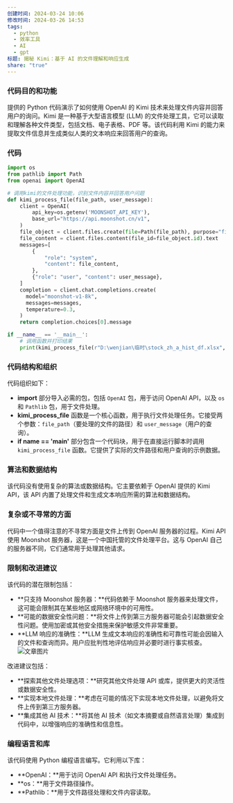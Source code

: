 ```yaml
---
创建时间: 2024-03-24 10:06
修改时间: 2024-03-26 14:53
tags:
  - python
  - 效率工具
  - AI
  - gpt
标题: 揭秘 Kimi：基于 AI 的文件理解和响应生成
share: "true"
---
```


### 代码目的和功能

提供的 Python 代码演示了如何使用 OpenAI 的 Kimi 技术来处理文件内容并回答用户的询问。Kimi 是一种基于大型语言模型 (LLM) 的文件处理工具，它可以读取和理解各种文件类型，包括文档、电子表格、PDF 等。该代码利用 Kimi 的能力来提取文件信息并生成类似人类的文本响应来回答用户的查询。

### 代码

```python
import os
from pathlib import Path
from openai import OpenAI

# 调用kimi的文件处理功能，识别文件内容并回答用户问题
def kimi_process_file(file_path, user_message):
    client = OpenAI(
        api_key=os.getenv('MOONSHOT_API_KEY'),
        base_url="https://api.moonshot.cn/v1",
    )
    file_object = client.files.create(file=Path(file_path), purpose="file-extract")
    file_content = client.files.content(file_id=file_object.id).text
    messages=[
        {
            "role": "system",
            "content": file_content,
        },
        {"role": "user", "content": user_message},
    ]
    completion = client.chat.completions.create(
      model="moonshot-v1-8k",
      messages=messages,
      temperature=0.3,
    )
    return completion.choices[0].message

if __name__ == '__main__':
    # 调用函数并打印结果
    print(kimi_process_file(r"D:\wenjian\临时\stock_zh_a_hist_df.xlsx", "总结表中的内容"))

```
### 代码结构和组织

代码组织如下：

- **import** 部分导入必需的包，包括 `OpenAI` 包，用于访问 OpenAI API，以及 `os` 和 `Pathlib` 包，用于文件处理。
- **kimi_process_file** 函数是一个核心函数，用于执行文件处理任务。它接受两个参数：`file_path`（要处理的文件的路径）和 `user_message`（用户的查询）。
- **if __name__ == '__main__'** 部分包含一个代码块，用于在直接运行脚本时调用 `kimi_process_file` 函数。它提供了实际的文件路径和用户查询的示例数据。

### 算法和数据结构

该代码没有使用复杂的算法或数据结构。它主要依赖于 OpenAI 提供的 Kimi API，该 API 内置了处理文件和生成文本响应所需的算法和数据结构。

### 复杂或不寻常的方面

代码中一个值得注意的不寻常方面是文件上传到 OpenAI 服务器的过程。Kimi API 使用 Moonshot 服务器，这是一个中国托管的文件处理平台。这与 OpenAI 自己的服务器不同，它们通常用于处理其他请求。

### 限制和改进建议

该代码的潜在限制包括：

- **只支持 Moonshot 服务器：**代码依赖于 Moonshot 服务器来处理文件，这可能会限制其在某些地区或网络环境中的可用性。
- **可能的数据安全性问题：**将文件上传到第三方服务器可能会引起数据安全性问题。使用加密或其他安全措施来保护敏感文件非常重要。
- **LLM 响应的准确性：**LLM 生成文本响应的准确性和可靠性可能会因输入的文件和查询而异。用户应批判性地评估响应并必要时进行事实核查。
![文章图片](https://tse2.mm.bing.net/th/id/OIG4.ay5e6Y7Hyz6ZOisltpld?dpr=1.3&pid=ImgGn)

改进建议包括：

- **探索其他文件处理选项：**研究其他文件处理 API 或库，提供更大的灵活性或数据安全性。
- **实现本地文件处理：**考虑在可能的情况下实现本地文件处理，以避免将文件上传到第三方服务器。
- **集成其他 AI 技术：**将其他 AI 技术（如文本摘要或自然语言处理）集成到代码中，以增强响应的准确性和信息性。

### 编程语言和库

该代码使用 Python 编程语言编写。它利用以下库：

- **OpenAI：**用于访问 OpenAI API 和执行文件处理任务。
- **os：**用于文件路径操作。
- **Pathlib：**用于文件路径处理和文件内容读取。

